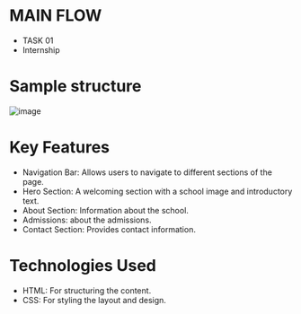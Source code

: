 
# MAIN FLOW

- TASK 01
- Internship
  
# Sample structure

![image](https://github.com/user-attachments/assets/60275910-43b5-47f4-b568-8bd579674f83)

# Key Features

- Navigation Bar: Allows users to navigate to different sections of the page.
- Hero Section: A welcoming section with a school image and introductory text.
- About Section: Information about the school.
- Admissions: about the admissions.
- Contact Section: Provides contact information.
  
# Technologies Used

- HTML: For structuring the content.
- CSS: For styling the layout and design.
